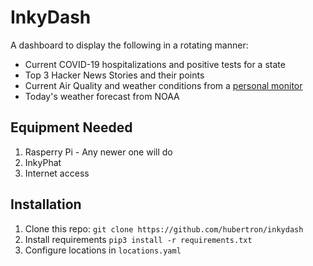 # InkyDash

A dashboard to display the following in a rotating manner:
* Current COVID-19 hospitalizations and positive tests for a state
* Top 3 Hacker News Stories and their points
* Current Air Quality and weather conditions from a [personal monitor](https://github.com/hubertron/air_quality_monitor)
* Today's weather forecast from NOAA

## Equipment Needed

1. Rasperry Pi - Any newer one will do
2. InkyPhat
3. Internet access

## Installation

1. Clone this repo: `git clone https://github.com/hubertron/inkydash`
2. Install requirements `pip3 install -r requirements.txt`
3. Configure locations in `locations.yaml` 